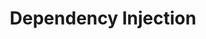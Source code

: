 ---
layout: category
title: Dependency Injection
category: Dependency Injection
permalink: "/category/dependency-injection"
---